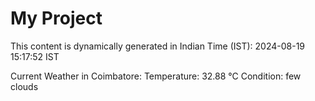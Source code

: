 # My Project

This content is dynamically generated in Indian Time (IST): 2024-08-19 15:17:52 IST


Current Weather in Coimbatore:
Temperature: 32.88 °C
Condition: few clouds
